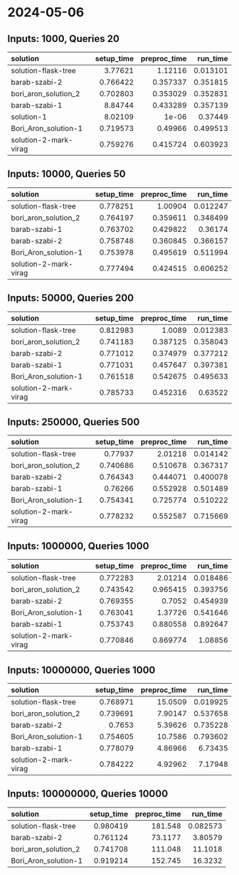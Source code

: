 # 2024-05-06

## Inputs: 1000, Queries 20

| solution              |   setup_time |   preproc_time |   run_time |
|:----------------------|-------------:|---------------:|-----------:|
| solution-flask-tree   |     3.77621  |       1.12116  |   0.013101 |
| barab-szabi-2         |     0.766422 |       0.357337 |   0.351815 |
| bori_aron_solution_2  |     0.702803 |       0.353029 |   0.352831 |
| barab-szabi-1         |     8.84744  |       0.433289 |   0.357139 |
| solution-1            |     8.02109  |       1e-06    |   0.37449  |
| Bori_Aron_solution-1  |     0.719573 |       0.49966  |   0.499513 |
| solution-2-mark-virag |     0.759276 |       0.415724 |   0.603923 |

## Inputs: 10000, Queries 50

| solution              |   setup_time |   preproc_time |   run_time |
|:----------------------|-------------:|---------------:|-----------:|
| solution-flask-tree   |     0.778251 |       1.00904  |   0.012247 |
| bori_aron_solution_2  |     0.764197 |       0.359611 |   0.348499 |
| barab-szabi-1         |     0.763702 |       0.429822 |   0.36174  |
| barab-szabi-2         |     0.758748 |       0.360845 |   0.366157 |
| Bori_Aron_solution-1  |     0.753978 |       0.495619 |   0.511994 |
| solution-2-mark-virag |     0.777494 |       0.424515 |   0.606252 |

## Inputs: 50000, Queries 200

| solution              |   setup_time |   preproc_time |   run_time |
|:----------------------|-------------:|---------------:|-----------:|
| solution-flask-tree   |     0.812983 |       1.0089   |   0.012383 |
| bori_aron_solution_2  |     0.741183 |       0.387125 |   0.358043 |
| barab-szabi-2         |     0.771012 |       0.374979 |   0.377212 |
| barab-szabi-1         |     0.771031 |       0.457647 |   0.397381 |
| Bori_Aron_solution-1  |     0.761518 |       0.542675 |   0.495633 |
| solution-2-mark-virag |     0.785733 |       0.452316 |   0.63522  |

## Inputs: 250000, Queries 500

| solution              |   setup_time |   preproc_time |   run_time |
|:----------------------|-------------:|---------------:|-----------:|
| solution-flask-tree   |     0.77937  |       2.01218  |   0.014142 |
| bori_aron_solution_2  |     0.740686 |       0.510678 |   0.367317 |
| barab-szabi-2         |     0.764343 |       0.444071 |   0.400078 |
| barab-szabi-1         |     0.76266  |       0.552928 |   0.501489 |
| Bori_Aron_solution-1  |     0.754341 |       0.725774 |   0.510222 |
| solution-2-mark-virag |     0.778232 |       0.552587 |   0.715669 |

## Inputs: 1000000, Queries 1000

| solution              |   setup_time |   preproc_time |   run_time |
|:----------------------|-------------:|---------------:|-----------:|
| solution-flask-tree   |     0.772283 |       2.01214  |   0.018486 |
| bori_aron_solution_2  |     0.743542 |       0.965415 |   0.393756 |
| barab-szabi-2         |     0.769355 |       0.7052   |   0.454939 |
| Bori_Aron_solution-1  |     0.763041 |       1.37726  |   0.541646 |
| barab-szabi-1         |     0.753743 |       0.880558 |   0.892647 |
| solution-2-mark-virag |     0.770846 |       0.869774 |   1.08856  |

## Inputs: 10000000, Queries 1000

| solution              |   setup_time |   preproc_time |   run_time |
|:----------------------|-------------:|---------------:|-----------:|
| solution-flask-tree   |     0.768971 |       15.0509  |   0.019925 |
| bori_aron_solution_2  |     0.739691 |        7.90147 |   0.537658 |
| barab-szabi-2         |     0.7653   |        5.39626 |   0.735228 |
| Bori_Aron_solution-1  |     0.754605 |       10.7586  |   0.793602 |
| barab-szabi-1         |     0.778079 |        4.86966 |   6.73435  |
| solution-2-mark-virag |     0.784222 |        4.92962 |   7.17948  |

## Inputs: 100000000, Queries 10000

| solution             |   setup_time |   preproc_time |   run_time |
|:---------------------|-------------:|---------------:|-----------:|
| solution-flask-tree  |     0.980419 |       181.548  |   0.082573 |
| barab-szabi-2        |     0.761124 |        73.1177 |   3.80579  |
| bori_aron_solution_2 |     0.741708 |       111.048  |  11.1018   |
| Bori_Aron_solution-1 |     0.919214 |       152.745  |  16.3232   |